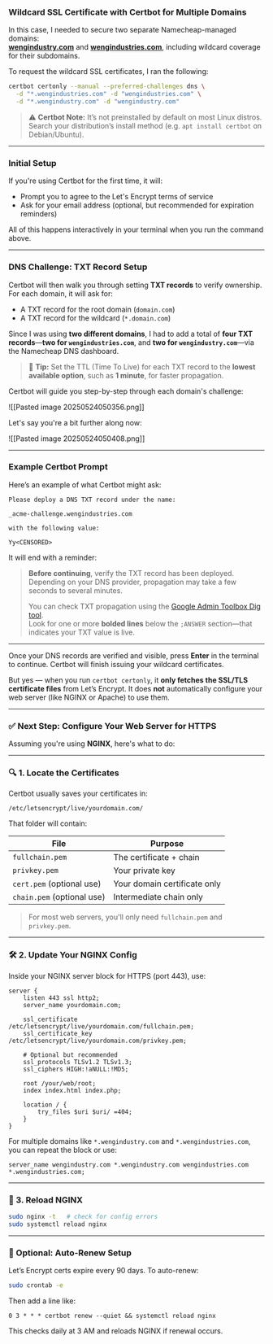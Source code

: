 ### Wildcard SSL Certificate with Certbot for Multiple Domains

In this case, I needed to secure two separate Namecheap-managed domains:  
[**wengindustry.com**](https://wengindustry.com/) and [**wengindustries.com**](https://wengindustries.com/), including wildcard coverage for their subdomains.

To request the wildcard SSL certificates, I ran the following:

```bash
certbot certonly --manual --preferred-challenges dns \
  -d "*.wengindustries.com" -d "wengindustries.com" \
  -d "*.wengindustry.com" -d "wengindustry.com"
```

> ⚠️ **Certbot Note:** It’s not preinstalled by default on most Linux distros. Search your distribution’s install method (e.g. `apt install certbot` on Debian/Ubuntu).

---

### Initial Setup

If you're using Certbot for the first time, it will:
- Prompt you to agree to the Let's Encrypt terms of service
- Ask for your email address (optional, but recommended for expiration reminders)

All of this happens interactively in your terminal when you run the command above.

---

### DNS Challenge: TXT Record Setup

Certbot will then walk you through setting **TXT records** to verify ownership. For each domain, it will ask for:
- A TXT record for the root domain (`domain.com`)
- A TXT record for the wildcard (`*.domain.com`)

Since I was using **two different domains**, I had to add a total of **four TXT records**—**two for `wengindustries.com`**, and **two for `wengindustry.com`**—via the Namecheap DNS dashboard.

> 🧠 **Tip:** Set the TTL (Time To Live) for each TXT record to the **lowest available option**, such as **1 minute**, for faster propagation.

Certbot will guide you step-by-step through each domain's challenge:

![[Pasted image 20250524050356.png]]

Let's say you're a bit further along now:

![[Pasted image 20250524050408.png]]

---

### Example Certbot Prompt

Here’s an example of what Certbot might ask:

```
Please deploy a DNS TXT record under the name:

_acme-challenge.wengindustries.com

with the following value:

Yy<CENSORED>
```

It will end with a reminder:

> **Before continuing**, verify the TXT record has been deployed. Depending on your DNS provider, propagation may take a few seconds to several minutes.
> 
> You can check TXT propagation using the [Google Admin Toolbox Dig tool](https://toolbox.googleapps.com/apps/dig/#TXT/_acme-challenge.wengindustry.com).  
> Look for one or more **bolded lines** below the `;ANSWER` section—that indicates your TXT value is live.

---

Once your DNS records are verified and visible, press **Enter** in the terminal to continue. Certbot will finish issuing your wildcard certificates.

But yes — when you run `certbot certonly`, it **only fetches the SSL/TLS certificate files** from Let’s Encrypt. It does **not** automatically configure your web server (like NGINX or Apache) to use them.

---

### ✅ Next Step: Configure Your Web Server for HTTPS

Assuming you're using **NGINX**, here's what to do:

---

### 🔍 1. Locate the Certificates

Certbot usually saves your certificates in:

```
/etc/letsencrypt/live/yourdomain.com/
```

That folder will contain:

|File|Purpose|
|---|---|
|`fullchain.pem`|The certificate + chain|
|`privkey.pem`|Your private key|
|`cert.pem` (optional use)|Your domain certificate only|
|`chain.pem` (optional use)|Intermediate chain only|

> For most web servers, you'll only need `fullchain.pem` and `privkey.pem`.

---

### 🛠️ 2. Update Your NGINX Config

Inside your NGINX server block for HTTPS (port 443), use:

```nginx
server {
    listen 443 ssl http2;
    server_name yourdomain.com;

    ssl_certificate /etc/letsencrypt/live/yourdomain.com/fullchain.pem;
    ssl_certificate_key /etc/letsencrypt/live/yourdomain.com/privkey.pem;

    # Optional but recommended
    ssl_protocols TLSv1.2 TLSv1.3;
    ssl_ciphers HIGH:!aNULL:!MD5;

    root /your/web/root;
    index index.html index.php;

    location / {
        try_files $uri $uri/ =404;
    }
}
```

For multiple domains like `*.wengindustry.com` and `*.wengindustries.com`, you can repeat the block or use:

```nginx
server_name wengindustry.com *.wengindustry.com wengindustries.com *.wengindustries.com;
```

---

### 🧪 3. Reload NGINX

```bash
sudo nginx -t   # check for config errors
sudo systemctl reload nginx
```

---

### 🔁 Optional: Auto-Renew Setup

Let’s Encrypt certs expire every 90 days. To auto-renew:

```bash
sudo crontab -e
```

Then add a line like:

```
0 3 * * * certbot renew --quiet && systemctl reload nginx
```

This checks daily at 3 AM and reloads NGINX if renewal occurs.